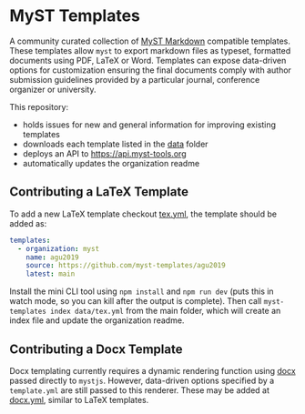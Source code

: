# MyST Templates

A community curated collection of [MyST Markdown](https://myst-tools.org) compatible templates.
These templates allow `myst` to export markdown files as typeset, formatted documents using PDF, LaTeX or Word.
Templates can expose data-driven options for customization ensuring the final documents comply with author submission guidelines provided by a particular journal, conference organizer or university.

This repository:

- holds issues for new and general information for improving existing templates
- downloads each template listed in the [data](./data) folder
- deploys an API to https://api.myst-tools.org
- automatically updates the organization readme

## Contributing a LaTeX Template

To add a new LaTeX template checkout [tex.yml](./data/tex.yml), the template should be added as:

```yaml
templates:
  - organization: myst
    name: agu2019
    source: https://github.com/myst-templates/agu2019
    latest: main
```

Install the mini CLI tool using `npm install` and `npm run dev` (puts this in watch mode, so you can kill after the output is complete).
Then call `myst-templates index data/tex.yml` from the main folder, which will create an index file and update the organization readme.

## Contributing a Docx Template

Docx templating currently requires a dynamic rendering function using [docx](https://docx.js.org/#/) passed directly to `mystjs`.
However, data-driven options specified by a `template.yml` are still passed to this renderer.
These may be added at [docx.yml](./data/docx.yml), similar to LaTeX templates.
